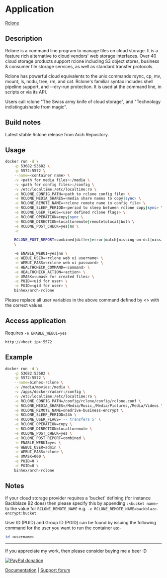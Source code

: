 # Application

[Rclone](https://rclone.org/)

## Description

Rclone is a command line program to manage files on cloud storage. It is a
feature rich alternative to cloud vendors' web storage interfaces. Over 40 cloud
storage products support rclone including S3 object stores, business & consumer
file storage services, as well as standard transfer protocols.

Rclone has powerful cloud equivalents to the unix commands rsync, cp, mv, mount,
ls, ncdu, tree, rm, and cat. Rclone's familiar syntax includes shell pipeline
support, and --dry-run protection. It is used at the command line, in scripts or
via its API.

Users call rclone "The Swiss army knife of cloud storage", and "Technology
indistinguishable from magic".

## Build notes

Latest stable Rclone release from Arch Repository.

## Usage

```bash
docker run -d \
    -p 53682:53682 \
    -p 5572:5572 \
    --name=<container name> \
    -v <path for media files>:/media \
    -v <path for config files>:/config \
    -v /etc/localtime:/etc/localtime:ro \
    -e RCLONE_CONFIG_PATH=<path to rclone config file> \
    -e RCLONE_MEDIA_SHARES=<media share names to copy|sync> \
    -e RCLONE_REMOTE_NAME=<rclone remote name in config file> \
    -e RCLONE_SLEEP_PERIOD=<period to sleep between rclone copy|sync> \
    -e RCLONE_USER_FLAGS=<user defined rclone flags> \
    -e RCLONE_OPERATION=copy|sync \
    -e RCLONE_DIRECTION=localtoremote|remotetolocal|both \
    -e RCLONE_POST_CHECK=yes|no \
    -e

    RCLONE_POST_REPORT=combined|differ|error|match|missing-on-dst|missing-on-src
    \

    -e ENABLE_WEBUI=yes|no \
    -e WEBUI_USER=<rclone web ui username> \
    -e WEBUI_PASS=<rclone web ui password> \
    -e HEALTHCHECK_COMMAND=<command> \
    -e HEALTHCHECK_ACTION=<action> \
    -e UMASK=<umask for created files> \
    -e PUID=<uid for user> \
    -e PGID=<gid for user> \
    binhex/arch-rclone
```

Please replace all user variables in the above command defined by <> with the
correct values.

## Access application

Requires `-e ENABLE_WEBUI=yes`

`http://<host ip>:5572`

## Example

```bash
docker run -d \
    -p 53682:53682 \
    -p 5572:5572 \
    --name=binhex-rclone \
    -v /media/movies:/media \
    -v /apps/docker/radarr:/config \
    -v /etc/localtime:/etc/localtime:ro \
    -e RCLONE_CONFIG_PATH=/config/rclone/config/rclone.conf \
    -e RCLONE_MEDIA_SHARES=/Media/Music,/Media/Pictures,/Media/Videos \
    -e RCLONE_REMOTE_NAME=onedrive-business-encrypt \
    -e RCLONE_SLEEP_PERIOD=24h \
    -e RCLONE_USER_FLAGS='-- transfers 5' \
    -e RCLONE_OPERATION=copy \
    -e RCLONE_DIRECTION=localtoremote \
    -e RCLONE_POST_CHECK=yes \
    -e RCLONE_POST_REPORT=combined \
    -e ENABLE_WEBUI=yes \
    -e WEBUI_USER=admin \
    -e WEBUI_PASS=rclone \
    -e UMASK=000 \
    -e PUID=0 \
    -e PGID=0 \
    binhex/arch-rclone
```

## Notes

If your cloud storage provider requires a 'bucket' defining (for instance
Backblaze B2 does) then please specify this by appending ```:<bucket name>``` to
the value for ```RCLONE_REMOTE_NAME``` e.g. ```-e
RCLONE_REMOTE_NAME=backblaze-encrypt:bucket```

User ID (PUID) and Group ID (PGID) can be found by issuing the following command
for the user you want to run the container as:-

```bash
id <username>
```

___
If you appreciate my work, then please consider buying me a beer  :D

[![PayPal donation](https://www.paypal.com/en_US/i/btn/btn_donate_SM.gif)](https://www.paypal.com/cgi-bin/webscr?cmd=_s-xclick&hosted_button_id=MM5E27UX6AUU4)

[Documentation](https://github.com/binhex/documentation) | [Support forum](https://forums.unraid.net/topic/111235-support-binhex-rclone/)
